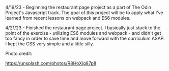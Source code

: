 4/19/23 - Beginning the restaurant page project as a part of The Odin Project's Javascript track. The goal of this project will be to apply what I've learned from recent lessons on webpack and ES6 modules.

4/21/23 - Finished the restaurant page project. I basically just stuck to the point of the exercise - utilizing ES6 modules and webpack - and didn't get too fancy in order to save time and move forward with the curriculum ASAP. I kept the CSS very simple and a little silly.

Photo credit:

https://unsplash.com/photos/R8HoXig87p8